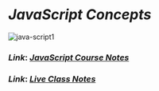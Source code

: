 # _JavaScript Concepts_
![java-script1](https://user-images.githubusercontent.com/91872149/185989247-028fa765-aae8-447e-8908-2fbc8e4299b3.jpg)<br>
### _Link_: _[JavaScript Course Notes](https://github.com/anupam-k/JavaScript-Concepts/tree/main/Complete%20JavaScript%20Course%20-%20LearnCodeOnline)_

### _Link_: _[Live Class Notes](https://github.com/anupam-k/JavaScript-Concepts/tree/main/Live%20Class)_
